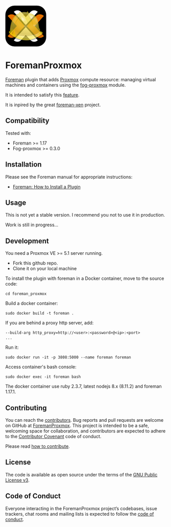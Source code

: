 ![ForemanProxmox](foremanproxmox.png)

# ForemanProxmox

[Foreman](http://theforeman.org/) plugin that adds [Proxmox](https://www.proxmox.com/en/proxmox-ve) compute resource: managing virtual machines and containers using the [fog-proxmox](https://github.com/fog/fog-proxmox) module.

It is intended to satisfy this [feature](http://projects.theforeman.org/issues/2186).

It is inpired by the great [foreman-xen](https://github.com/theforeman/foreman-xen) project.

## Compatibility

Tested with:

* Foreman >= 1.17
* Fog-proxmox >= 0.3.0

## Installation

Please see the Foreman manual for appropriate instructions:

* [Foreman: How to Install a Plugin](http://theforeman.org/manuals/latest/index.html#6.1InstallaPlugin)

## Usage

This is not yet a stable version. I recommend you not to use it in production.

Work is still in progress...

## Development

You need a Proxmox VE >= 5.1 server running.

* Fork this github repo.
* Clone it on your local machine

To install the plugin with foreman in a Docker container, move to the source code:

```shell
cd foreman_proxmox
```

Build a docker container:

```shell
sudo docker build -t foreman .
```

If you are behind a proxy http server, add:

```shell
--build-arg http_proxy=http://<user>:<password>@<ip>:<port>
...
```

Run it:

```shell
sudo docker run -it -p 3808:5000 --name foreman foreman
```

Access container's bash console:

```shell
sudo docker exec -it foreman bash
```

The docker container use ruby 2.3.7, latest nodejs 8.x (8.11.2) and foreman 1.17.1.

## Contributing

You can reach the [contributors](CONTRIBUTORS.md).
Bug reports and pull requests are welcome on GitHub at [ForemanProxmox](https://github.com/tristanrobert/foreman_proxmox). This project is intended to be a safe, welcoming space for collaboration, and contributors are expected to adhere to the [Contributor Covenant](http://contributor-covenant.org) code of conduct.

Please read [how to contribute](CONTRIBUTING.md).

## License

The code is available as open source under the terms of the [GNU Public License v3](LICENSE).

## Code of Conduct

Everyone interacting in the ForemanProxmox project’s codebases, issue trackers, chat rooms and mailing lists is expected to follow the [code of conduct](CODE_OF_CONDUCT.md).
